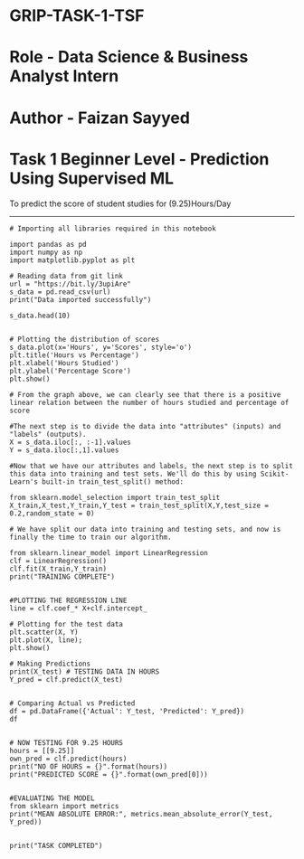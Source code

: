 # GRIP-TASK-1-TSF
# Role - Data Science & Business Analyst Intern
# Author - Faizan Sayyed
# Task 1 Beginner Level - Prediction Using Supervised ML 
To predict the score of student studies for (9.25)Hours/Day

-----------------------------------------------------------------------------------------------------------------------------------------------------------------------------

```
# Importing all libraries required in this notebook

import pandas as pd
import numpy as np  
import matplotlib.pyplot as plt 

# Reading data from git link
url = "https://bit.ly/3upiAre"
s_data = pd.read_csv(url)
print("Data imported successfully")

s_data.head(10)


# Plotting the distribution of scores
s_data.plot(x='Hours', y='Scores', style='o')  
plt.title('Hours vs Percentage')  
plt.xlabel('Hours Studied')  
plt.ylabel('Percentage Score')  
plt.show()

# From the graph above, we can clearly see that there is a positive linear relation between the number of hours studied and percentage of score

#The next step is to divide the data into "attributes" (inputs) and "labels" (outputs).
X = s_data.iloc[:, :-1].values
Y = s_data.iloc[:,1].values

#Now that we have our attributes and labels, the next step is to split this data into training and test sets. We'll do this by using Scikit-Learn's built-in train_test_split() method:

from sklearn.model_selection import train_test_split
X_train,X_test,Y_train,Y_test = train_test_split(X,Y,test_size = 0.2,random_state = 0)

# We have split our data into training and testing sets, and now is finally the time to train our algorithm.

from sklearn.linear_model import LinearRegression
clf = LinearRegression()
clf.fit(X_train,Y_train)
print("TRAINING COMPLETE")


#PLOTTING THE REGRESSION LINE
line = clf.coef_* X+clf.intercept_

# Plotting for the test data
plt.scatter(X, Y)
plt.plot(X, line);
plt.show()

# Making Predictions
print(X_test) # TESTING DATA IN HOURS
Y_pred = clf.predict(X_test)


# Comparing Actual vs Predicted
df = pd.DataFrame({'Actual': Y_test, 'Predicted': Y_pred})  
df


# NOW TESTING FOR 9.25 HOURS
hours = [[9.25]]
own_pred = clf.predict(hours)
print("NO OF HOURS = {}".format(hours))
print("PREDICTED SCORE = {}".format(own_pred[0]))


#EVALUATING THE MODEL
from sklearn import metrics
print("MEAN ABSOLUTE ERROR:", metrics.mean_absolute_error(Y_test, Y_pred))


print("TASK COMPLETED")
```



